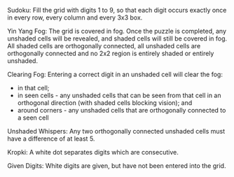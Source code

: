Sudoku: Fill the grid with digits 1 to 9, so that each digit occurs exactly once in every row, every column and every 3x3 box.

Yin Yang Fog: The grid is covered in fog. Once the puzzle is completed, any unshaded cells will be revealed, and shaded cells will still be covered in fog. All shaded cells are orthogonally connected, all unshaded cells are orthogonally connected and no 2x2 region is entirely shaded or entirely unshaded.

Clearing Fog: Entering a correct digit in an unshaded cell will clear the fog:
* in that cell;
* in seen cells - any unshaded cells that can be seen from that cell in an orthogonal direction (with shaded cells blocking vision); and
* around corners - any unshaded cells that are orthogonally connected to a seen cell

Unshaded Whispers: Any two orthogonally connected unshaded cells must have a difference of at least 5.

Kropki: A white dot separates digits which are consecutive.

Given Digits: White digits are given, but have not been entered into the grid.
